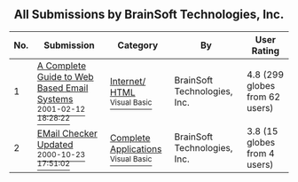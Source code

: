 ﻿<div align="center">

## All Submissions by BrainSoft Technologies, Inc\.

</div>

No.  | Submission | Category | By   | User Rating
---- | ---------- | -------- | ---- | -----------
1 | [A Complete Guide to Web Based Email Systems<br /><sup>2001-02-12 18:28:22</sup>](https://github.com/Planet-Source-Code/brainsoft-technologies-inc-a-complete-guide-to-web-based-email-systems__1-20969) | [Internet/ HTML<br /><sup>Visual Basic</sup>](../ByCategory/internet-html__1-34.md) | BrainSoft Technologies, Inc\. | 4.8 (299 globes from 62 users)
2 | [EMail Checker Updated<br /><sup>2000-10-23 17:51:02</sup>](https://github.com/Planet-Source-Code/brainsoft-technologies-inc-email-checker-updated__1-12153) | [Complete Applications<br /><sup>Visual Basic</sup>](../ByCategory/complete-applications__1-27.md) | BrainSoft Technologies, Inc\. | 3.8 (15 globes from 4 users)
